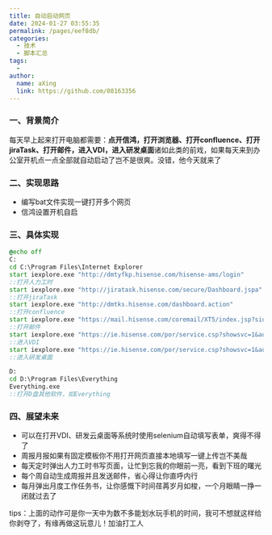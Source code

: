 ```yaml
---
title: 自动启动网页
date: 2024-01-27 03:55:35
permalink: /pages/eef8db/
categories:
  - 技术
  - 脚本汇总
tags:
  - 
author: 
  name: aXing
  link: https://github.com/08163356
---
```







### 一、背景简介

每天早上起来打开电脑都需要：**点开信鸿，打开浏览器、打开confluence、打开jiraTask、打开邮件，进入VDI，进入研发桌面**诸如此类的前戏，如果每天来到办公室开机点一点全部就自动启动了岂不是很爽。没错，他今天就来了

### 二、实现思路

- 编写bat文件实现一键打开多个网页
- 信鸿设置开机自启

### 三、具体实现
<!-- more -->

```bat
@echo off
C:
cd C:\Program Files\Internet Explorer
start iexplore.exe "http://dmtyfkp.hisense.com/hisense-ams/login"
::打开人力工时
start iexplore.exe "http://jiratask.hisense.com/secure/Dashboard.jspa"
::打开jiraTask
start iexplore.exe "http://dmtks.hisense.com/dashboard.action"
::打开confluence
start iexplore.exe "https://mail.hisense.com/coremail/XT5/index.jsp?sid=BAyCFXvvkKvSUSStCGvvoXwqPJrnKeGa#mail.list|{"fid":1}"
::打开邮件
start iexplore.exe "https://ie.hisense.com/por/service.csp?showsvc=1&autoOpen=1&rnd=aihdlejbmnk"
::进入VDI
start iexplore.exe "https://ie.hisense.com/por/service.csp?showsvc=1&autoOpen=1&rnd=aihdlejbmnk"
::进入研发桌面

D:
cd D:\Program Files\Everything
Everything.exe
::打开D盘其他软件，如Everything
```

### 四、展望未来

- 可以在打开VDI、研发云桌面等系统时使用selenium自动填写表单，爽得不得了
- 周报月报如果有固定模板你不用打开网页直接本地填写一键上传岂不美哉
- 每天定时弹出人力工时书写页面，让忙到忘我的你眼前一亮，看到下班的曙光
- 每个周自动生成周报并且发送邮件，省心得让你直呼内行
- 每月弹出月度工作任务书，让你感慨下时间荏苒岁月如梭，一个月眼睛一挣一闭就过去了

tips：上面的动作可是你一天中为数不多能划水玩手机的时间，我可不想就这样给你剥夺了，有缘再做这玩意儿！加油打工人

